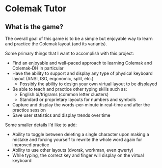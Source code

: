 # Colemak Tutor

## What is the game?
The overall goal of this game is to be a simple but enjoyable way to learn and practice the Colemak layout (and its variants).

Some primary things that I want to accomplish with this project:
 - Find an enjoyable and well-paced approach to learning Colemak and Colemak-DH in particular
 - Have the ability to support and display any type of physical keyboard layout (ANSI, ISO, ergonomic, split, etc.)
   - Possibly the ability to design your own virtual layout to be displayed
 - Be able to teach and practice other typing skills such as:
   - English bi/trigrams (common letter clusters)
   - Standard or proprietary layouts for numbers and symbols
 - Capture and display the words-per-minute in real-time and after the practice session
 - Save user statistics and display trends over time

Some smaller details I'd like to add:
 - Ability to toggle between deleting a single character upon making a mistake and forcing yourself to rewrite the whole word again for improved practice
 - Ability to use other layouts (dvorak, workman, even qwerty)
 - While typing, the correct key and finger will display on the virtual keyboard
